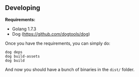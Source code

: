 ## Developing

**Requirements:**

* Golang 1.7.3
* Dog (https://github.com/dogtools/dog)

Once you have the requirements, you can simply do:

```
dog deps
dog build-assets
dog build
```

And now you should have a bunch of binaries in the `dist/` folder.
